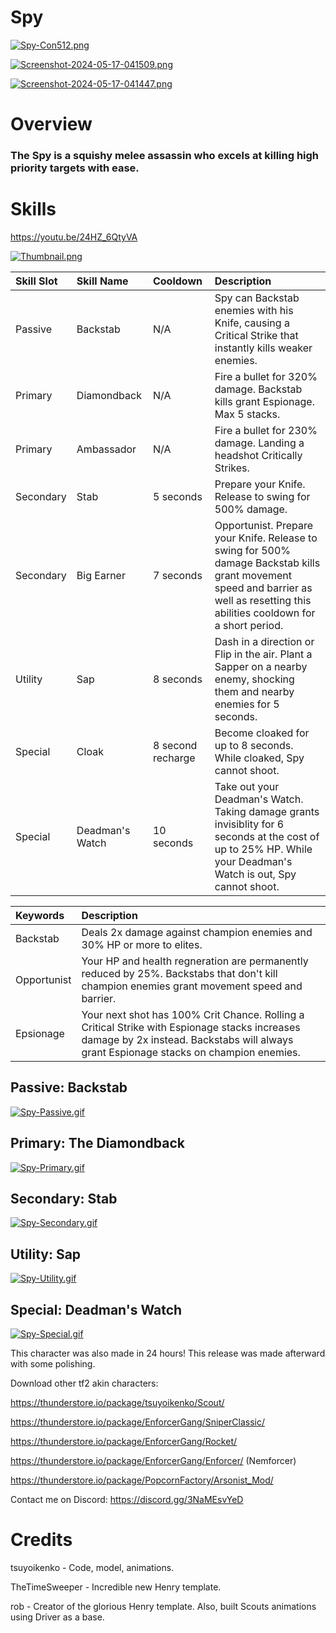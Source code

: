 # Spy

[![Spy-Con512.png](https://i.postimg.cc/mk6qTZYz/Spy-Con512.png)]()

[![Screenshot-2024-05-17-041509.png](https://i.postimg.cc/MGkwj1rK/Screenshot-2024-05-17-041509.png)]()

[![Screenshot-2024-05-17-041447.png](https://i.postimg.cc/B6L2w9BC/Screenshot-2024-05-17-041447.png)]()

# Overview

### The Spy is a squishy melee assassin who excels at killing high priority targets with ease.

# Skills

https://youtu.be/24HZ_6QtyVA

[![Thumbnail.png](https://i.postimg.cc/MGNWGCQX/Thumbnail.png)](https://youtu.be/24HZ_6QtyVA)

| Skill Slot | Skill Name | Cooldown | Description |
| :-------- | :------- | :------ | :------------- |
| Passive | Backstab    |     N/A    |  Spy can Backstab enemies with his Knife, causing a Critical Strike that instantly kills weaker enemies. |
| Primary | Diamondback |   N/A      | Fire a bullet for 320% damage. Backstab kills grant Espionage. Max 5 stacks.                                 |           
| Primary | Ambassador |     N/A    |   Fire a bullet for 230% damage. Landing a headshot Critically Strikes. |
| Secondary | Stab    |   5 seconds   | Prepare your Knife. Release to swing for 500% damage.                |
| Secondary | Big Earner    | 7 seconds  | Opportunist. Prepare your Knife. Release to swing for 500% damage Backstab kills grant movement speed and barrier as well as resetting this abilities cooldown for a short period.                |
| Utility  | Sap   |    8 seconds    |  Dash in a direction or Flip in the air. Plant a Sapper on a nearby enemy, shocking them and nearby enemies for 5 seconds.               |
| Special | Cloak |  8 second recharge   | Become cloaked for up to 8 seconds. While cloaked, Spy cannot shoot.|
| Special | Deadman's Watch | 10 seconds | Take out your Deadman's Watch. Taking damage grants invisiblity for 6 seconds at the cost of up to 25% HP. While your Deadman's Watch is out, Spy cannot shoot. |

| Keywords | Description|
| :------- |:---- |
| Backstab |Deals 2x damage against champion enemies and 30% HP or more to elites. |
| Opportunist | Your HP and health regneration are permanently reduced by 25%. Backstabs that don't kill champion enemies grant movement speed and barrier.|
| Epsionage | Your next shot has 100% Crit Chance. Rolling a Critical Strike with Espionage stacks increases damage by 2x instead. Backstabs will always grant Espionage stacks on champion enemies.|

## Passive: **Backstab**

[![Spy-Passive.gif](https://i.postimg.cc/gjHtZ584/Spy-Passive.gif)]()

## Primary: **The Diamondback**

[![Spy-Primary.gif](https://i.postimg.cc/CK92TbwC/Spy-Primary.gif)]()

## Secondary: **Stab**

[![Spy-Secondary.gif](https://i.postimg.cc/xCH40qdw/Spy-Secondary.gif)]()

## Utility: **Sap**

[![Spy-Utility.gif](https://i.postimg.cc/9MD0n5Jg/Spy-Utility.gif)]()

## Special: **Deadman's Watch**

[![Spy-Special.gif](https://i.postimg.cc/P5HLr75N/Spy-Special.gif)]()

This character was also made in 24 hours! This release was made afterward with some polishing.

Download other tf2 akin characters: 

https://thunderstore.io/package/tsuyoikenko/Scout/

https://thunderstore.io/package/EnforcerGang/SniperClassic/

https://thunderstore.io/package/EnforcerGang/Rocket/

https://thunderstore.io/package/EnforcerGang/Enforcer/ (Nemforcer)

https://thunderstore.io/package/PopcornFactory/Arsonist_Mod/ 

Contact me on Discord: https://discord.gg/3NaMEsvYeD

# Credits

tsuyoikenko - Code, model, animations.

TheTimeSweeper - Incredible new Henry template.

rob - Creator of the glorious Henry template. Also, built Scouts animations using Driver as a base.